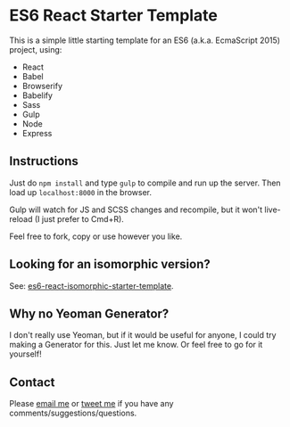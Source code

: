 # ES6 React Starter Template

This is a simple little starting template for an ES6 (a.k.a. EcmaScript 2015) project, using:

 * React
 * Babel
 * Browserify
 * Babelify
 * Sass
 * Gulp
 * Node
 * Express

## Instructions

Just do `npm install` and type `gulp` to compile and run up the server. Then load up `localhost:8000` in the browser.

Gulp will watch for JS and SCSS changes and recompile, but it won't live-reload (I just prefer to Cmd+R).

Feel free to fork, copy or use however you like.

## Looking for an isomorphic version?

See: [es6-react-isomorphic-starter-template](https://github.com/poshaughnessy/es6-react-isomorphic-starter-template).

## Why no Yeoman Generator?

I don't really use Yeoman, but if it would be useful for anyone, I could try making a Generator for this.
Just let me know. Or feel free to go for it yourself!

## Contact

Please [email me](mailto:peter.oshaughnessy@gmail.com) or [tweet me](http://twitter.com/poshaughnessy)
if you have any comments/suggestions/questions.


